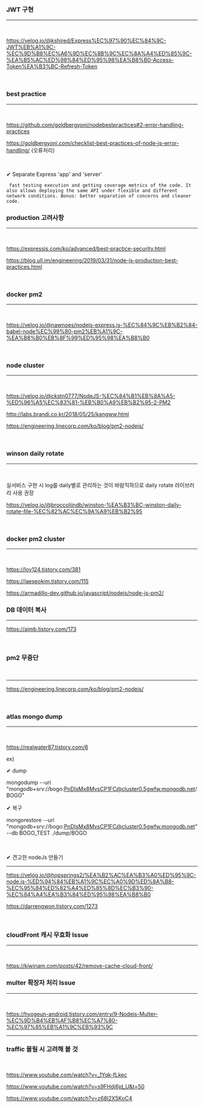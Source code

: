 ### JWT 구현
---
<br>

https://velog.io/@kshired/Express%EC%97%90%EC%84%9C-JWT%EB%A1%9C-%EC%9D%B8%EC%A6%9D%EC%8B%9C%EC%8A%A4%ED%85%9C-%EA%B5%AC%ED%98%84%ED%95%98%EA%B8%B0-Access-Token%EA%B3%BC-Refresh-Token


<br>

### best practice
---

<br>

https://github.com/goldbergyoni/nodebestpractices#2-error-handling-practices

https://goldbergyoni.com/checklist-best-practices-of-node-js-error-handling/ (오류처리)

<br>


✔ Separate Express 'app' and 'server'

     fast testing execution and getting coverage metrics of the code. It also allows deploying the same API under flexible and different network conditions. Bonus: better separation of concerns and cleaner code.

    
### production 고려사항

---

<br>

https://expressjs.com/ko/advanced/best-practice-security.html

https://blog.ull.im/engineering/2019/03/31/node-js-production-best-practices.html

<br>

### docker pm2

---

<br>

https://velog.io/@nawnoes/nodejs-express.js-%EC%84%9C%EB%B2%84-babel-node%EC%99%80-pm2%EB%A1%9C-%EA%B8%B0%EB%8F%99%ED%95%98%EA%B8%B0


<br>

### node cluster
---

<br>

https://velog.io/@ckstn0777/NodeJS-%EC%84%B1%EB%8A%A5-%ED%96%A5%EC%83%81-%EB%B0%A9%EB%B2%95-2-PM2

http://labs.brandi.co.kr/2018/05/25/kangww.html

https://engineering.linecorp.com/ko/blog/pm2-nodejs/



<br>

### winson daily rotate

---

<br>

실서비스 구현 시 log를 daily별로 관리하는 것이 바람직하므로 daily rotate 라이브러리 사용 권장

https://velog.io/@broccoliindb/winston-%EA%B3%BC-winston-daily-rotate-file-%EC%82%AC%EC%9A%A9%EB%B2%95

<br>

### docker pm2 cluster
---
<br>

https://loy124.tistory.com/381

https://jaeseokim.tistory.com/115

https://armadillo-dev.github.io/javascript/nodejs/node-js-pm2/


### DB 데이터 복사
---
https://aimb.tistory.com/173

<br>

### pm2 무중단

<br>

---
https://engineering.linecorp.com/ko/blog/pm2-nodejs/


<br>

### atlas mongo dump

---

<br>

https://realwater87.tistory.com/6

ex)  

✔ dump

mongodump --uri "mongodb+srv://bogo:PnDlsMx8MvsCP1FC@cluster0.5gwfw.mongodb.net/BOGO" 

✔ 복구

mongorestore --uri "mongodb+srv://bogo:PnDlsMx8MvsCP1FC@cluster0.5gwfw.mongodb.net" --db BOGO_TEST ./dump/BOGO

<br>

✔ 견고한 nodeJs 만들기

---

https://velog.io/@hopsprings2/%EA%B2%AC%EA%B3%A0%ED%95%9C-node.js-%ED%94%84%EB%A1%9C%EC%A0%9D%ED%8A%B8-%EC%95%84%ED%82%A4%ED%85%8D%EC%B3%90-%EC%84%A4%EA%B3%84%ED%95%98%EA%B8%B0

https://darrengwon.tistory.com/1273

<br>

### cloudFront 캐시 무효화 Issue
---

<br>

https://kiwinam.com/posts/42/remove-cache-cloud-front/


### multer 확장자 처리 Issue
---

<br>

https://hyogeun-android.tistory.com/entry/9-Nodejs-Multer-%EC%9D%B4%EB%AF%B8%EC%A7%80-%EC%97%85%EB%A1%9C%EB%93%9C


---

### traffic 몰릴 시 고려해 볼 것

<br>

https://www.youtube.com/watch?v=_1Yqk-fLkec

https://www.youtube.com/watch?v=s9FHdj6jd_U&t=50

https://www.youtube.com/watch?v=z68l2X5KoC4